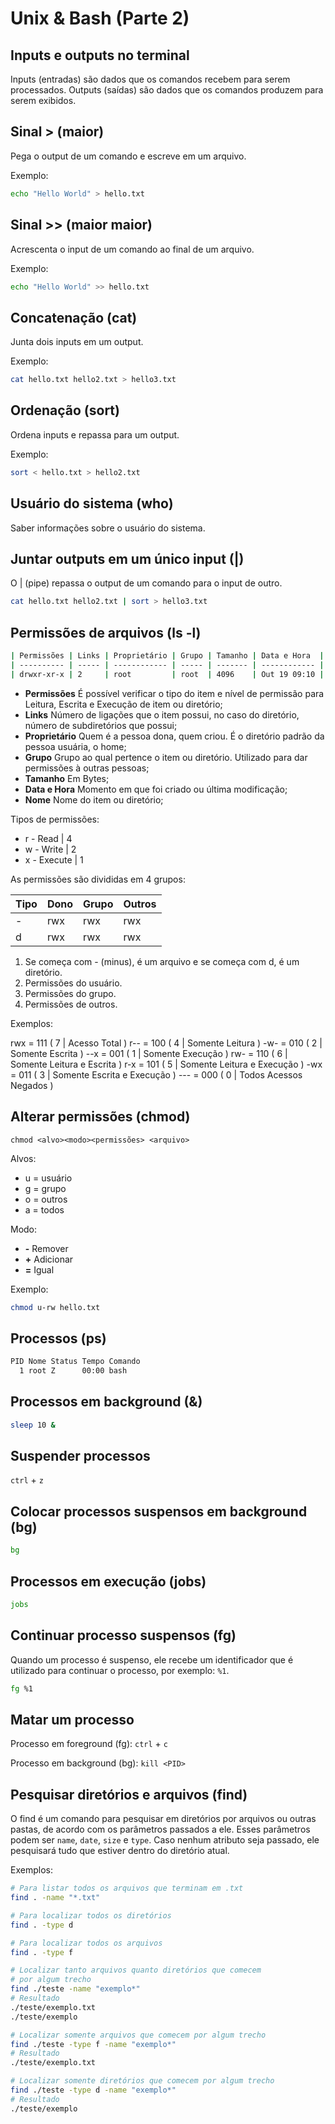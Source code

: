 # Unix & Bash (Parte 2)

## Inputs e outputs no terminal

Inputs (entradas) são dados que os comandos recebem para serem processados.
Outputs (saídas) são dados que os comandos produzem para serem exibidos.

## Sinal > (maior)

Pega o output de um comando e escreve em um arquivo.

Exemplo:

```bash
echo "Hello World" > hello.txt
```

## Sinal >> (maior maior)

Acrescenta o input de um comando ao final de um arquivo.

Exemplo:

```bash
echo "Hello World" >> hello.txt
```

## Concatenação (cat)

Junta dois inputs em um output.

Exemplo:

```bash
cat hello.txt hello2.txt > hello3.txt
```

## Ordenação (sort)

Ordena inputs e repassa para um output.

Exemplo:

```bash
sort < hello.txt > hello2.txt
```

## Usuário do sistema (who)

Saber informações sobre o usuário do sistema.

## Juntar outputs em um único input (|)

O | (pipe) repassa o output de um comando para o input de outro.

```bash
cat hello.txt hello2.txt | sort > hello3.txt
```

## Permissões de arquivos (ls -l)

```bash
| Permissões | Links | Proprietário | Grupo | Tamanho | Data e Hora  | Nome     |
| ---------- | ----- | ------------ | ----- | ------- | ------------ | -------- |
| drwxr-xr-x | 2     | root         | root  | 4096    | Out 19 09:10 | composer |
```

- **Permissões** É possível verificar o tipo do item e nível de permissão para Leitura, Escrita e Execução de item ou diretório;
- **Links** Número de ligações que o item possui, no caso do diretório, número de subdiretórios que possui;
- **Proprietário** Quem é a pessoa dona, quem criou. É o diretório padrão da pessoa usuária, o home;
- **Grupo** Grupo ao qual pertence o item ou diretório. Utilizado para dar permissões à outras pessoas;
- **Tamanho** Em Bytes;
- **Data e Hora** Momento em que foi criado ou última modificação;
- **Nome** Nome do item ou diretório;

Tipos de permissões:

- r - Read | 4
- w - Write | 2
- x - Execute | 1

As permissões são divididas em 4 grupos:

| Tipo | Dono | Grupo | Outros |
| ---- | ---- | ----- | ------ |
| -    | rwx  | rwx   | rwx    |
| d    | rwx  | rwx   | rwx    |

1. Se começa com - (minus), é um arquivo e se começa com d, é um diretório.
2. Permissões do usuário.
3. Permissões do grupo.
4. Permissões de outros.

Exemplos:

rwx = 111 ( 7 | Acesso Total )
r-- = 100 ( 4 | Somente Leitura )
-w- = 010 ( 2 | Somente Escrita )
--x = 001 ( 1 | Somente Execução )
rw- = 110 ( 6 | Somente Leitura e Escrita )
r-x = 101 ( 5 | Somente Leitura e Execução )
-wx = 011 ( 3 | Somente Escrita e Execução )
--- = 000 ( 0 | Todos Acessos Negados )

## Alterar permissões (chmod)

`chmod <alvo><modo><permissões> <arquivo>`

Alvos:

- u = usuário
- g = grupo
- o = outros
- a = todos

Modo:

- **-** Remover
- **+** Adicionar
- **=** Igual

Exemplo:

```bash
chmod u-rw hello.txt
```

## Processos (ps)

```bash
PID Nome Status Tempo Comando
  1 root Z      00:00 bash
```

## Processos em background (&)

```bash
sleep 10 &
```

## Suspender processos

`ctrl` + `z`

## Colocar processos suspensos em background (bg)

```bash
bg
```

## Processos em execução (jobs)

```bash
jobs
```

## Continuar processo suspensos (fg)

Quando um processo é suspenso, ele recebe um identificador que é utilizado para continuar o processo, por exemplo: `%1`.

```bash
fg %1
```

## Matar um processo

Processo em foreground (fg): `ctrl` + `c`

Processo em background (bg): `kill <PID>`

## Pesquisar diretórios e arquivos (find)

O find é um comando para pesquisar em diretórios por arquivos ou outras pastas, de acordo com os parâmetros passados a ele. Esses parâmetros podem ser `name`, `date`, `size` e `type`. Caso nenhum atributo seja passado, ele pesquisará tudo que estiver dentro do diretório atual.

Exemplos:

```bash
# Para listar todos os arquivos que terminam em .txt
find . -name "*.txt"

# Para localizar todos os diretórios
find . -type d

# Para localizar todos os arquivos
find . -type f

# Localizar tanto arquivos quanto diretórios que comecem
# por algum trecho
find ./teste -name "exemplo*"
# Resultado
./teste/exemplo.txt
./teste/exemplo

# Localizar somente arquivos que comecem por algum trecho
find ./teste -type f -name "exemplo*"
# Resultado
./teste/exemplo.txt

# Localizar somente diretórios que comecem por algum trecho
find ./teste -type d -name "exemplo*"
# Resultado
./teste/exemplo
```

